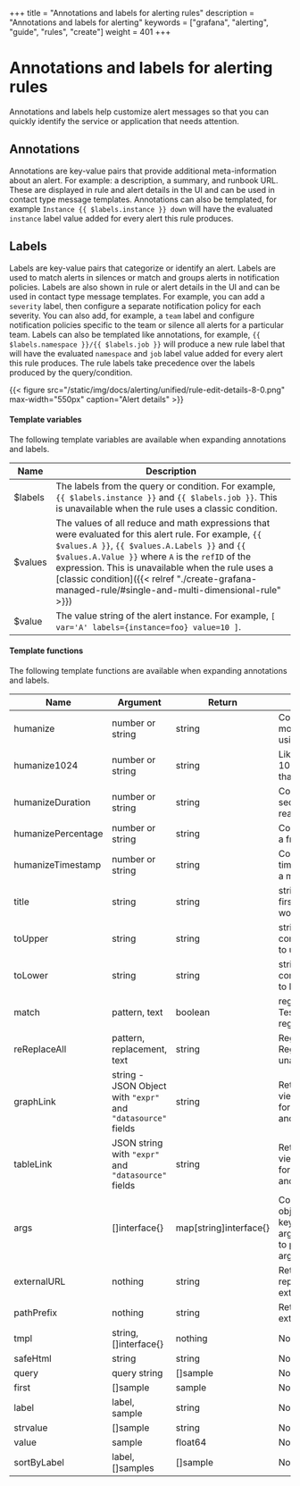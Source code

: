 +++
title = "Annotations and labels for alerting rules"
description = "Annotations and labels for alerting"
keywords = ["grafana", "alerting", "guide", "rules", "create"]
weight = 401
+++

# Annotations and labels for alerting rules

Annotations and labels help customize alert messages so that you can quickly identify the service or application that needs attention.

## Annotations

Annotations are key-value pairs that provide additional meta-information about an alert. For example: a description, a summary, and runbook URL. These are displayed in rule and alert details in the UI and can be used in contact type message templates. Annotations can also be templated, for example `Instance {{ $labels.instance }} down` will have the evaluated `instance` label value added for every alert this rule produces.

## Labels

Labels are key-value pairs that categorize or identify an alert. Labels are used to match alerts in silences or match and groups alerts in notification policies. Labels are also shown in rule or alert details in the UI and can be used in contact type message templates. For example, you can add a `severity` label, then configure a separate notification policy for each severity. You can also add, for example, a `team` label and configure notification policies specific to the team or silence all alerts for a particular team. Labels can also be templated like annotations, for example, `{{ $labels.namespace }}/{{ $labels.job }}` will produce a new rule label that will have the evaluated `namespace` and `job` label value added for every alert this rule produces. The rule labels take precedence over the labels produced by the query/condition.

{{< figure src="/static/img/docs/alerting/unified/rule-edit-details-8-0.png" max-width="550px" caption="Alert details" >}}

#### Template variables

The following template variables are available when expanding annotations and labels.

| Name    | Description                                                                                                                                                                                                                                                                                                                                                             |
| ------- | ----------------------------------------------------------------------------------------------------------------------------------------------------------------------------------------------------------------------------------------------------------------------------------------------------------------------------------------------------------------------- |
| $labels | The labels from the query or condition. For example, `{{ $labels.instance }}` and `{{ $labels.job }}`. This is unavailable when the rule uses a classic condition.                                                                                                                                                                                                      |
| $values | The values of all reduce and math expressions that were evaluated for this alert rule. For example, `{{ $values.A }}`, `{{ $values.A.Labels }}` and `{{ $values.A.Value }}` where `A` is the `refID` of the expression. This is unavailable when the rule uses a [classic condition]({{< relref "./create-grafana-managed-rule/#single-and-multi-dimensional-rule" >}}) |
| $value  | The value string of the alert instance. For example, `[ var='A' labels={instance=foo} value=10 ]`.                                                                                                                                                                                                                                                                      |

#### Template functions

The following template functions are available when expanding annotations and labels.

| Name               | Argument                                            | Return                 | Description                                                                                                                                 |
| ------------------ | --------------------------------------------------- | ---------------------- | ------------------------------------------------------------------------------------------------------------------------------------------- |
| humanize           | number or string                                    | string                 | Converts a number to a more readable format, using metric prefixes.                                                                         |
| humanize1024       | number or string                                    | string                 | Like humanize, but uses 1024 as the base rather than 1000.                                                                                  |
| humanizeDuration   | number or string                                    | string                 | Converts a duration in seconds to a more readable format.                                                                                   |
| humanizePercentage | number or string                                    | string                 | Converts a ratio value to a fraction of 100.                                                                                                |
| humanizeTimestamp  | number or string                                    | string                 | Converts a Unix timestamp in seconds to a more readable format.                                                                             |
| title              | string                                              | string                 | strings.Title, capitalises first character of each word.                                                                                    |
| toUpper            | string                                              | string                 | strings.ToUpper, converts all characters to upper case.                                                                                     |
| toLower            | string                                              | string                 | strings.ToLower, converts all characters to lower case.                                                                                     |
| match              | pattern, text                                       | boolean                | regexp.MatchString Tests for a unanchored regexp match.                                                                                     |
| reReplaceAll       | pattern, replacement, text                          | string                 | Regexp.ReplaceAllString Regexp substitution, unanchored.                                                                                    |
| graphLink          | string - JSON Object with `"expr"` and `"datasource"` fields | string                 | Returns path to graph view in the [Explore](https://grafana.com/docs/grafana/latest/explore/) page for the given expression and datasource. |
| tableLink          | JSON string with `"expr"` and `"datasource"` fields | string                 | Returns path to table view in the [Explore](https://grafana.com/docs/grafana/latest/explore/) page for the given expression and datasource. |
| args               | []interface{}                                       | map[string]interface{} | Converts a list of objects to a map with keys, for example, arg0, arg1. Use this function to pass multiple arguments to templates.          |
| externalURL        | nothing                                             | string                 | Returns a string representing the external URL.                                                                                             |
| pathPrefix         | nothing                                             | string                 | Returns the path of the external URL.                                                                                                       |
| tmpl               | string, []interface{}                               | nothing                | Not supported                                                                                                                               |
| safeHtml           | string                                              | string                 | Not supported                                                                                                                               |
| query              | query string                                        | []sample               | Not supported                                                                                                                               |
| first              | []sample                                            | sample                 | Not supported                                                                                                                               |
| label              | label, sample                                       | string                 | Not supported                                                                                                                               |
| strvalue           | []sample                                            | string                 | Not supported                                                                                                                               |
| value              | sample                                              | float64                | Not supported                                                                                                                               |
| sortByLabel        | label, []samples                                    | []sample               | Not supported                                                                                                                               |
